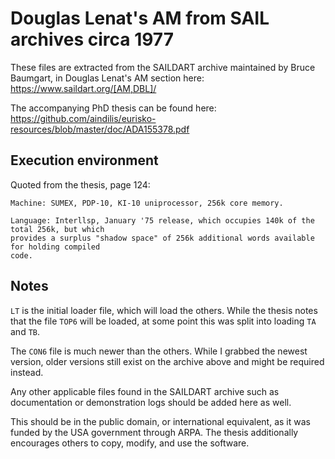 # Douglas Lenat's AM from SAIL archives circa 1977

These files are extracted from the SAILDART archive maintained by Bruce Baumgart, in Douglas Lenat's AM section here: https://www.saildart.org/[AM,DBL]/ 

The accompanying PhD thesis can be found here: https://github.com/aindilis/eurisko-resources/blob/master/doc/ADA155378.pdf

## Execution environment
Quoted from the thesis, page 124:
```
Machine: SUMEX, PDP-10, KI-10 uniprocessor, 256k core memory.

Language: Interllsp, January '75 release, which occupies 140k of the total 256k, but which
provides a surplus "shadow space" of 256k additional words available for holding compiled
code.
```

## Notes
`LT` is the initial loader file, which will load the others. While the thesis notes that the file `TOP6` will be loaded, at some point this was split into loading `TA` and `TB`.

The `CON6` file is much newer than the others. While I grabbed the newest version, older versions still exist on the archive above and might be required instead.

Any other applicable files found in the SAILDART archive such as documentation or demonstration logs should be added here as well.

This should be in the public domain, or international equivalent, as it was funded by the USA government through ARPA. The thesis additionally encourages others to copy, modify, and use the software.
